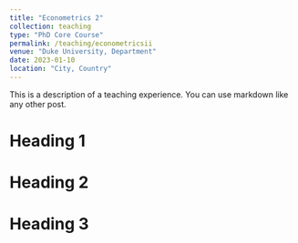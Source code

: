 ```yaml
---
title: "Econometrics 2"
collection: teaching
type: "PhD Core Course"
permalink: /teaching/econometricsii
venue: "Duke University, Department"
date: 2023-01-10
location: "City, Country"
---
```


This is a description of a teaching experience. You can use markdown like any other post.

Heading 1
======

Heading 2
======

Heading 3
======
